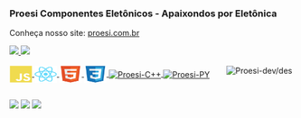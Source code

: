 ### Proesi Componentes Eletônicos - Apaixondos por Eletônica

Conheça nosso site: <a href="www.proesi.com.br" target="_blank" rel="follow">proesi.com.br</a>

 <div>
  <a href="https://github.com/Blog-Proesi">
  <img height="165em" src="https://github-readme-stats.vercel.app/api?username=Blog-Proesi&show_icons=true&theme=dark&include_all_commits=true&count_private=true"/>
  <img height="165em" src="https://github-readme-stats.vercel.app/api/top-langs/?username=Blog-Proesi&layout=compact&langs_count=16&theme=dark"/>
<div>
<div style="display: inline_block"><br>
  <img align="center" alt="Proesi-Js" height="30" width="40" src="https://raw.githubusercontent.com/devicons/devicon/master/icons/javascript/javascript-plain.svg">
  <img align="center" alt="Proesi-React" height="30" width="40" src="https://raw.githubusercontent.com/devicons/devicon/master/icons/react/react-original.svg">
  <img align="center" alt="Proesi-HTML" height="30" width="40" src="https://raw.githubusercontent.com/devicons/devicon/master/icons/html5/html5-original.svg">
  <img align="center" alt="Proesi-CSS" height="30" width="40" src="https://raw.githubusercontent.com/devicons/devicon/master/icons/css3/css3-original.svg">
  <img align="center" alt="Proesi-C++" height="30" width="30" src="https://img.icons8.com/color/452/c-plus-plus-logo.png">
  <img align="center" alt="Proesi-PY" height="30" width="30" src="https://upload.wikimedia.org/wikipedia/commons/thumb/c/c3/Python-logo-notext.svg/1024px-Python-logo-notext.svg.png">
  <img align="right" alt="Proesi-dev/des" height="100" width="120" src="https://cdn.dribbble.com/users/314873/screenshots/4000731/diggi-media.gif">
</div>

  ##

  <div>
  <a href = "mailto: suporte@proesi.com.br"><img src="https://img.shields.io/badge/-Gmail-%23EA4335?style=for-the-badge&logo=gmail&logoColor=white" target="_blank"></a>
  <a href="https://br.linkedin.com/company/proesi-componentes-eletronicos" target="_blank"><img src="https://img.shields.io/badge/-LinkedIn-%230077B5?style=for-the-badge&logo=linkedin&logoColor=white" target="_blank"></a>
  <a href="https://www.instagram.com/proesicomponentes/" target="_blank"><img src="https://img.shields.io/badge/-Instagram-%23E4405F?style=for-the-badge&logo=instagram&logoColor=white" target="_blank"></a>
</div>
